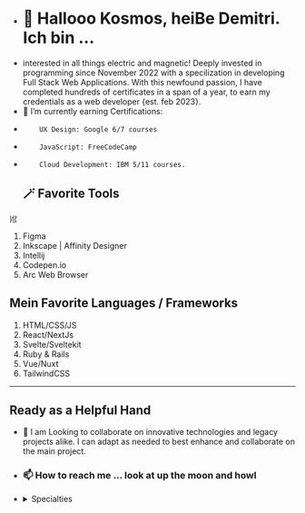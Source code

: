 - # 👋 Hallooo Kosmos, heiBe Demitri. Ich bin ... 
- interested in all things electric and magnetic! Deeply invested in programming since November 2022 with a specilization in developing Full Stack Web Applications. With this newfound passion, I have completed hundreds of certificates in a span of a year, to earn my credentials as a web developer {est. feb 2023}.
- 🌱 I’m currently earning Certifications:
-         UX Design: Google 6/7 courses
-         JavaScript: FreeCodeCamp
-         Cloud Development: IBM 5/11 courses.
  ## 🪄 Favorite Tools
<svg xmlns="http://www.w3.org/2000/svg" width="1em" height="1em" viewBox="0 0 512 512"><path fill="currentColor" d="M51.72 25c3.76 42 3.72 84 0 126h44.22c-4.56-41.6-3.68-83.68.28-126zm181.68 0c2.6 54.1 5.5 108.6.4 164.7h44.3c-5-54.5-3.7-109.52.3-164.7zm113.2 0c4.6 31.51 3.6 62.88-.4 94h44.1c-2.4-31.33-2.4-62.67 0-94zm116.5 36.46s-41.4 7.81-53.5 23.86c-3.2 4.61-5.9 12.32-3 17.18c3.1 4.8 10.7 5 15.8 3.3c18.3-6 40.7-44.34 40.7-44.34M173 106.9s12 42.7 28.1 53.1c4.6 3.1 12.2 4.6 16.3.7s3.4-12 1.4-17.2c-7.8-18.7-45.8-36.6-45.8-36.6m261.4 6.9c-4.6.1-8.9.6-12.5 1.8c-6.3 2.2-14.1 8.1-13.8 14.7c.1 6.6 8.2 12 14.8 13.8c23.6 6.2 71.5-16.6 71.5-16.6s-35.2-14-60-13.7M346.2 137c6.2 47.7 7.1 95.1.2 142h43.8c-4-47.4-3.5-94.8.2-142zm67.4 18.9c-2.2.1-4.3.8-5.9 2.3c-4.1 3.9-3.4 12-1.4 17.2c7.8 18.7 45.8 36.6 45.8 36.6s-12-42.7-28.1-53.1c-2.6-1.7-6.1-3-9.5-3zm-255 12.3c-13.1.2-23.2 1.3-23.2 1.3s40.3 34.6 64.7 34.8c6.7-.1 16-3.1 17.8-9.4c2.1-6.3-3.8-14.1-9.5-17.9c-10.1-6.8-28.4-8.6-44.1-8.8zm-106.59.8c4.41 42.1 3.92 84.1-.2 126h44.42c-3.9-42.3-4.92-84.4-.31-126zm181.49 32c3.3 52.1 3.5 104.7 0 158h44.6c-5-53.5-3.7-106 .3-158zm-76.4 22.6s-38 17.9-45.8 36.6c-2 5.2-2.7 13.3 1.4 17.2s11.7 2.4 16.3-.7c16.1-10.4 28.1-53.1 28.1-53.1m-25.6 72.1c-6.7.2-15 3.1-16.9 9c-2.1 6.2 3.6 14.1 9.1 18c19.9 14 72.8 9.4 72.8 9.4s-39.3-35.6-63.7-36.4zm214.2 1.3c2.8 36.5 3.6 73.2.2 110h43.9c-4.6-38-1.7-74.3.6-110zM51.61 313c3.96 58.2 2.72 116.2-.2 174h45.21c-2.49-57.7-4.56-115.7-.28-174zM121 337.8c-3.8.1-7.5 1.3-9.4 4.3c-2.9 4.8-.2 12.6 3 17.2c12.1 16 53.5 23.8 53.5 23.8s-22.4-38.3-40.7-44.3c-1.9-.6-4.2-1-6.4-1m359.7 19.4s-52.9 5.1-69.9 22.5c-4.6 4.8-8.9 13.7-5.6 19.4c3.1 5.8 12.8 6.9 19.5 5.5c23.8-5.2 56-47.4 56-47.4M234 377c3.6 36.7.4 73.9-.7 110h45.2c-1.7-35.8-5.7-72.4-.8-110zm182 45c-5.2 0-11.1 2.3-12.7 6.9c-1.9 5.3 2.4 12.2 6.6 16c15.4 13 57.4 11.6 57.4 11.6s-30.1-32.5-49.2-34.4c-.7-.1-1.4-.1-2.1-.1m-70 3c2.1 20.3 3.3 41 .6 62h42.8c-2.8-21.1-1.4-41.8.7-62z"/></svg>
  1. Figma
  2. Inkscape | Affinity Designer
  3. Intellij
  4. Codepen.io
  5. Arc Web Browser
 
  ## Mein Favorite Languages / Frameworks
  1. HTML/CSS/JS
  2. React/NextJs
  3. Svelte/Sveltekit
  4. Ruby & Rails
  5. Vue/Nuxt
  6. TailwindCSS
  --------
  ## Ready as a Helpful Hand
- 💞️ I am Looking to collaborate on innovative technologies and legacy projects alike. I can adapt as needed to best enhance and collaborate on the main project.
  
- ### 📫 How to reach me ... look at up the moon and howl
- 
    <details>
    <summary>Specialties</summary>

    ### Skills are updated monthly At The Moment

    As A Full Stack Developer, I have a vast working knowledge across the board. 
      <details>
        <summary>Expert Knowledge</summary>
        <ul>
          0. HTML5/CSS3 + TailwindCSS <br/>
          1. Javascript <br/>
          2. MERN Stack <br/>
          3. T3 Stack <br/>
          4. Python <br/>
          5. Ruby & Rails 😍 <br/>
          6. UX Design <br/>
        </ul>
      </details>
      <details>
        <summary>Intermediate Knowledge</summary>
        <ul>
          0. Java <br/>
          1. Svelte/Kit <br/>
          2. React/NextJs <br/>
          3. Docker <br/>
          4. Dart/Flutter <br/>
          5. Git/Github <br/>
          6. Cloud Development <br/>
          7. Branding/Identity
        </ul>
      </details>
      
      <details>
        <summary>Beginner Knowledge</summary>
        <ul>
          0. C# <br/>
          1. PHP <br/>
          2. Software Testing <br/>
          3. Jira
        </ul>
      </details>
    
    ```ruby
     puts "Zaijan People!"
    ```

<!---
CEODemitri/CEODemitri is a ✨ special ✨ repository because its `README.md` (this file) appears on your GitHub profile.
You can click the Preview link to take a look at your changes.
--->
